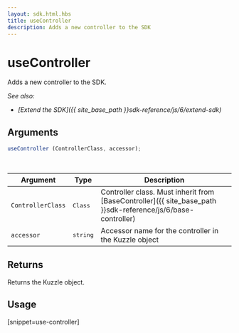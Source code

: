 ```yaml
---
layout: sdk.html.hbs
title: useController
description: Adds a new controller to the SDK
---
```


# useController

Adds a new controller to the SDK. 

*See also:* 
  - *[Extend the SDK]({{ site_base_path }}sdk-reference/js/6/extend-sdk)*

## Arguments

```javascript
useController (ControllerClass, accessor);
```

<br/>

| Argument  | Type   | Description            |
| -------------- | --------- | ------------- |
| `ControllerClass` | <pre>Class</pre> | Controller class. Must inherit from [BaseController]({{ site_base_path }}sdk-reference/js/6/base-controller)    |
| `accessor` | <pre>string</pre> | Accessor name for the controller in the Kuzzle object |

## Returns

Returns the Kuzzle object.

## Usage

[snippet=use-controller]
